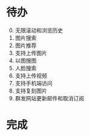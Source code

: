 # 待办

0. 无限滚动和浏览历史
0. 图片搜索
0. 图片推荐
0. 支持上传图片
0. 以图搜图
0. 人脸搜索
0. 支持上传视频
0. 支持手机端访问
0. 支持复刻图片
0. 群发网站更新邮件和取消订阅

# 完成
